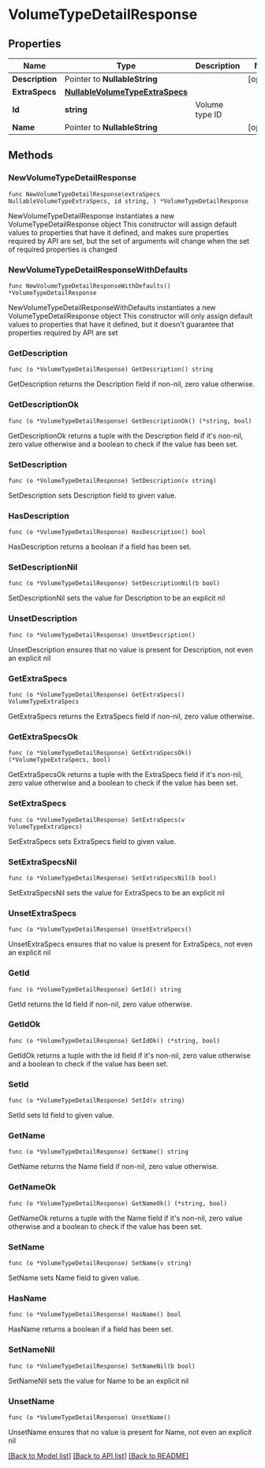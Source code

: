 # VolumeTypeDetailResponse

## Properties

Name | Type | Description | Notes
------------ | ------------- | ------------- | -------------
**Description** | Pointer to **NullableString** |  | [optional] 
**ExtraSpecs** | [**NullableVolumeTypeExtraSpecs**](VolumeTypeExtraSpecs.md) |  | 
**Id** | **string** | Volume type ID | 
**Name** | Pointer to **NullableString** |  | [optional] 

## Methods

### NewVolumeTypeDetailResponse

`func NewVolumeTypeDetailResponse(extraSpecs NullableVolumeTypeExtraSpecs, id string, ) *VolumeTypeDetailResponse`

NewVolumeTypeDetailResponse instantiates a new VolumeTypeDetailResponse object
This constructor will assign default values to properties that have it defined,
and makes sure properties required by API are set, but the set of arguments
will change when the set of required properties is changed

### NewVolumeTypeDetailResponseWithDefaults

`func NewVolumeTypeDetailResponseWithDefaults() *VolumeTypeDetailResponse`

NewVolumeTypeDetailResponseWithDefaults instantiates a new VolumeTypeDetailResponse object
This constructor will only assign default values to properties that have it defined,
but it doesn't guarantee that properties required by API are set

### GetDescription

`func (o *VolumeTypeDetailResponse) GetDescription() string`

GetDescription returns the Description field if non-nil, zero value otherwise.

### GetDescriptionOk

`func (o *VolumeTypeDetailResponse) GetDescriptionOk() (*string, bool)`

GetDescriptionOk returns a tuple with the Description field if it's non-nil, zero value otherwise
and a boolean to check if the value has been set.

### SetDescription

`func (o *VolumeTypeDetailResponse) SetDescription(v string)`

SetDescription sets Description field to given value.

### HasDescription

`func (o *VolumeTypeDetailResponse) HasDescription() bool`

HasDescription returns a boolean if a field has been set.

### SetDescriptionNil

`func (o *VolumeTypeDetailResponse) SetDescriptionNil(b bool)`

 SetDescriptionNil sets the value for Description to be an explicit nil

### UnsetDescription
`func (o *VolumeTypeDetailResponse) UnsetDescription()`

UnsetDescription ensures that no value is present for Description, not even an explicit nil
### GetExtraSpecs

`func (o *VolumeTypeDetailResponse) GetExtraSpecs() VolumeTypeExtraSpecs`

GetExtraSpecs returns the ExtraSpecs field if non-nil, zero value otherwise.

### GetExtraSpecsOk

`func (o *VolumeTypeDetailResponse) GetExtraSpecsOk() (*VolumeTypeExtraSpecs, bool)`

GetExtraSpecsOk returns a tuple with the ExtraSpecs field if it's non-nil, zero value otherwise
and a boolean to check if the value has been set.

### SetExtraSpecs

`func (o *VolumeTypeDetailResponse) SetExtraSpecs(v VolumeTypeExtraSpecs)`

SetExtraSpecs sets ExtraSpecs field to given value.


### SetExtraSpecsNil

`func (o *VolumeTypeDetailResponse) SetExtraSpecsNil(b bool)`

 SetExtraSpecsNil sets the value for ExtraSpecs to be an explicit nil

### UnsetExtraSpecs
`func (o *VolumeTypeDetailResponse) UnsetExtraSpecs()`

UnsetExtraSpecs ensures that no value is present for ExtraSpecs, not even an explicit nil
### GetId

`func (o *VolumeTypeDetailResponse) GetId() string`

GetId returns the Id field if non-nil, zero value otherwise.

### GetIdOk

`func (o *VolumeTypeDetailResponse) GetIdOk() (*string, bool)`

GetIdOk returns a tuple with the Id field if it's non-nil, zero value otherwise
and a boolean to check if the value has been set.

### SetId

`func (o *VolumeTypeDetailResponse) SetId(v string)`

SetId sets Id field to given value.


### GetName

`func (o *VolumeTypeDetailResponse) GetName() string`

GetName returns the Name field if non-nil, zero value otherwise.

### GetNameOk

`func (o *VolumeTypeDetailResponse) GetNameOk() (*string, bool)`

GetNameOk returns a tuple with the Name field if it's non-nil, zero value otherwise
and a boolean to check if the value has been set.

### SetName

`func (o *VolumeTypeDetailResponse) SetName(v string)`

SetName sets Name field to given value.

### HasName

`func (o *VolumeTypeDetailResponse) HasName() bool`

HasName returns a boolean if a field has been set.

### SetNameNil

`func (o *VolumeTypeDetailResponse) SetNameNil(b bool)`

 SetNameNil sets the value for Name to be an explicit nil

### UnsetName
`func (o *VolumeTypeDetailResponse) UnsetName()`

UnsetName ensures that no value is present for Name, not even an explicit nil

[[Back to Model list]](../README.md#documentation-for-models) [[Back to API list]](../README.md#documentation-for-api-endpoints) [[Back to README]](../README.md)


